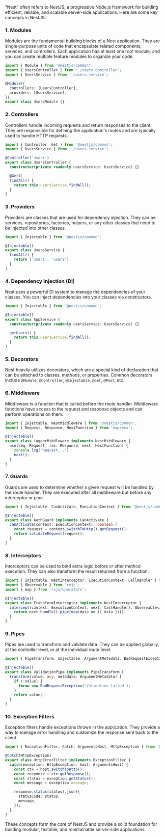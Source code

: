 "Nest" often refers to NestJS, a progressive Node.js framework for building efficient, reliable, and scalable server-side applications. Here are some key concepts in NestJS:

### 1. **Modules**
Modules are the fundamental building blocks of a Nest application. They are single-purpose units of code that encapsulate related components, services, and controllers. Each application has at least one root module, and you can create multiple feature modules to organize your code.

```typescript
import { Module } from '@nestjs/common';
import { UsersController } from './users.controller';
import { UsersService } from './users.service';

@Module({
  controllers: [UsersController],
  providers: [UsersService],
})
export class UsersModule {}
```

### 2. **Controllers**
Controllers handle incoming requests and return responses to the client. They are responsible for defining the application's routes and are typically used to handle HTTP requests.

```typescript
import { Controller, Get } from '@nestjs/common';
import { UsersService } from './users.service';

@Controller('users')
export class UsersController {
  constructor(private readonly usersService: UsersService) {}

  @Get()
  findAll() {
    return this.usersService.findAll();
  }
}
```

### 3. **Providers**
Providers are classes that are used for dependency injection. They can be services, repositories, factories, helpers, or any other classes that need to be injected into other classes.

```typescript
import { Injectable } from '@nestjs/common';

@Injectable()
export class UsersService {
  findAll() {
    return ['user1', 'user2'];
  }
}
```

### 4. **Dependency Injection (DI)**
Nest uses a powerful DI system to manage the dependencies of your classes. You can inject dependencies into your classes via constructors.

```typescript
import { Injectable } from '@nestjs/common';

@Injectable()
export class AppService {
  constructor(private readonly usersService: UsersService) {}

  getUsers() {
    return this.usersService.findAll();
  }
}
```

### 5. **Decorators**
Nest heavily utilizes decorators, which are a special kind of declaration that can be attached to classes, methods, or properties. Common decorators include `@Module`, `@Controller`, `@Injectable`, `@Get`, `@Post`, etc.

### 6. **Middleware**
Middleware is a function that is called before the route handler. Middleware functions have access to the request and response objects and can perform operations on them.

```typescript
import { Injectable, NestMiddleware } from '@nestjs/common';
import { Request, Response, NextFunction } from 'express';

@Injectable()
export class LoggerMiddleware implements NestMiddleware {
  use(req: Request, res: Response, next: NextFunction) {
    console.log('Request...');
    next();
  }
}
```

### 7. **Guards**
Guards are used to determine whether a given request will be handled by the route handler. They are executed after all middleware but before any interceptor or pipe.

```typescript
import { Injectable, CanActivate, ExecutionContext } from '@nestjs/common';

@Injectable()
export class AuthGuard implements CanActivate {
  canActivate(context: ExecutionContext): boolean {
    const request = context.switchToHttp().getRequest();
    return validateRequest(request);
  }
}
```

### 8. **Interceptors**
Interceptors can be used to bind extra logic before or after method execution. They can also transform the result returned from a function.

```typescript
import { Injectable, NestInterceptor, ExecutionContext, CallHandler } from '@nestjs/common';
import { Observable } from 'rxjs';
import { map } from 'rxjs/operators';

@Injectable()
export class TransformInterceptor implements NestInterceptor {
  intercept(context: ExecutionContext, next: CallHandler): Observable<any> {
    return next.handle().pipe(map(data => ({ data })));
  }
}
```

### 9. **Pipes**
Pipes are used to transform and validate data. They can be applied globally, at the controller level, or at the individual route level.

```typescript
import { PipeTransform, Injectable, ArgumentMetadata, BadRequestException } from '@nestjs/common';

@Injectable()
export class ValidationPipe implements PipeTransform {
  transform(value: any, metadata: ArgumentMetadata) {
    if (!value) {
      throw new BadRequestException('Validation failed');
    }
    return value;
  }
}
```

### 10. **Exception Filters**
Exception filters handle exceptions thrown in the application. They provide a way to manage error handling and customize the response sent back to the client.

```typescript
import { ExceptionFilter, Catch, ArgumentsHost, HttpException } from '@nestjs/common';

@Catch(HttpException)
export class HttpErrorFilter implements ExceptionFilter {
  catch(exception: HttpException, host: ArgumentsHost) {
    const ctx = host.switchToHttp();
    const response = ctx.getResponse();
    const status = exception.getStatus();
    const message = exception.message;

    response.status(status).json({
      statusCode: status,
      message,
    });
  }
}
```

These concepts form the core of NestJS and provide a solid foundation for building modular, testable, and maintainable server-side applications.
